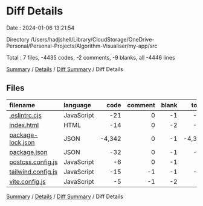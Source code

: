 # Diff Details

Date : 2024-01-06 13:21:54

Directory /Users/hadjshell/Library/CloudStorage/OneDrive-Personal/Personal-Projects/Algorithm-Visualiser/my-app/src

Total : 7 files,  -4435 codes, -2 comments, -9 blanks, all -4446 lines

[Summary](results.md) / [Details](details.md) / [Diff Summary](diff.md) / Diff Details

## Files
| filename | language | code | comment | blank | total |
| :--- | :--- | ---: | ---: | ---: | ---: |
| [.eslintrc.cjs](/.eslintrc.cjs) | JavaScript | -21 | 0 | -1 | -22 |
| [index.html](/index.html) | HTML | -14 | 0 | -2 | -16 |
| [package-lock.json](/package-lock.json) | JSON | -4,342 | 0 | -1 | -4,343 |
| [package.json](/package.json) | JSON | -32 | 0 | -1 | -33 |
| [postcss.config.js](/postcss.config.js) | JavaScript | -6 | 0 | -1 | -7 |
| [tailwind.config.js](/tailwind.config.js) | JavaScript | -15 | -1 | -1 | -17 |
| [vite.config.js](/vite.config.js) | JavaScript | -5 | -1 | -2 | -8 |

[Summary](results.md) / [Details](details.md) / [Diff Summary](diff.md) / Diff Details